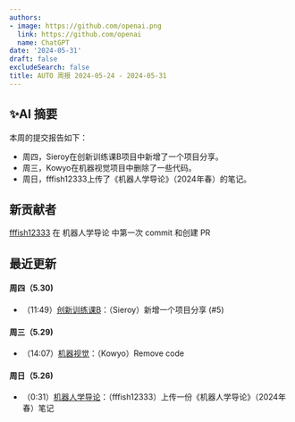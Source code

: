 ```yaml
---
authors:
- image: https://github.com/openai.png
  link: https://github.com/openai
  name: ChatGPT
date: '2024-05-31'
draft: false
excludeSearch: false
title: AUTO 周报 2024-05-24 - 2024-05-31
---
```


## ✨AI 摘要

本周的提交报告如下：

- 周四，Sieroy在创新训练课B项目中新增了一个项目分享。
- 周三，Kowyo在机器视觉项目中删除了一些代码。
- 周日，fffish12333上传了《机器人学导论》（2024年春）的笔记。

## 新贡献者

[fffish12333](https://github.com/fffish12333) 在 机器人学导论 中第一次 commit 和创建 PR

## 最近更新

#### 周四（5.30) 

- （11:49）[创新训练课B](https://github.com/HITSZ-OpenAuto/AUTO2003B)：（Sieroy）新增一个项目分享 (#5)

#### 周三（5.29) 

- （14:07）[机器视觉](https://github.com/HITSZ-OpenAuto/AUTO3006)：（Kowyo）Remove code

#### 周日（5.26) 

- （0:31）[机器人学导论](https://github.com/HITSZ-OpenAuto/AUTO3005)：（fffish12333）上传一份《机器人学导论》（2024年春）笔记
